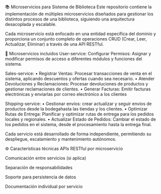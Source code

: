 📚 Microservicios para Sistema de Biblioteca
Este repositorio contiene la implementación de múltiples microservicios diseñados para gestionar los distintos procesos de una biblioteca, siguiendo una arquitectura desacoplada y escalable.

Cada microservicio está enfocado en una entidad específica del dominio y proporciona un conjunto completo de operaciones CRUD (Crear, Leer, Actualizar, Eliminar) a través de una API RESTful.

🧩 Microservicios incluidos
User-service: Configurar Permisos: Asignar y modificar permisos de acceso a 
diferentes módulos y funciones del sistema.

Sales-service: 
• Registrar Ventas: Procesar transacciones de venta en el sistema, aplicando 
                    descuentos y ofertas cuando sea necesario.
• Atender Devoluciones y Reclamaciones: Procesar devoluciones de productos y 
                    gestionar reclamaciones de clientes.
• Generar Facturas: Emitir facturas electrónicas y enviarlas por correo 
                    electrónico a los clientes

Shipping-service: 
• Gestionar envíos: crear actualizar y seguir envíos de productos desde la 
                    bodegahasta las tiendas y los clientes.
• Optimizar Rutas de Entrega: Planificar y optimizar rutas de entrega para los 
                    pedidos locales y regionales.
• Actualizar Estado de Pedidos: Cambiar el estado de los pedidos en el sistema, 
                    desde el procesamiento hasta la entrega final.


Cada servicio está desarrollado de forma independiente, permitiendo su despliegue, escalamiento y mantenimiento autónomos.

⚙️ Características técnicas
APIs RESTful por microservicio

Comunicación entre servicios (si aplica)

Separación de responsabilidades

Soporte para persistencia de datos

Documentación individual por servicio 
